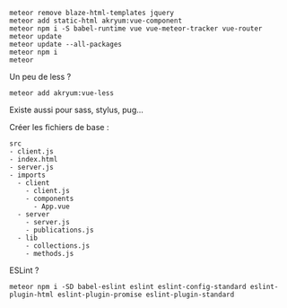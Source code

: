 
```
meteor remove blaze-html-templates jquery
meteor add static-html akryum:vue-component
meteor npm i -S babel-runtime vue vue-meteor-tracker vue-router
meteor update
meteor update --all-packages
meteor npm i
meteor
```

Un peu de less ?

```
meteor add akryum:vue-less
```

Existe aussi pour sass, stylus, pug...

Créer les fichiers de base :

```
src
- client.js
- index.html
- server.js
- imports
  - client
    - client.js
    - components
      - App.vue
  - server
    - server.js
    - publications.js
  - lib
    - collections.js
    - methods.js
```

ESLint ?

```
meteor npm i -SD babel-eslint eslint eslint-config-standard eslint-plugin-html eslint-plugin-promise eslint-plugin-standard
```
